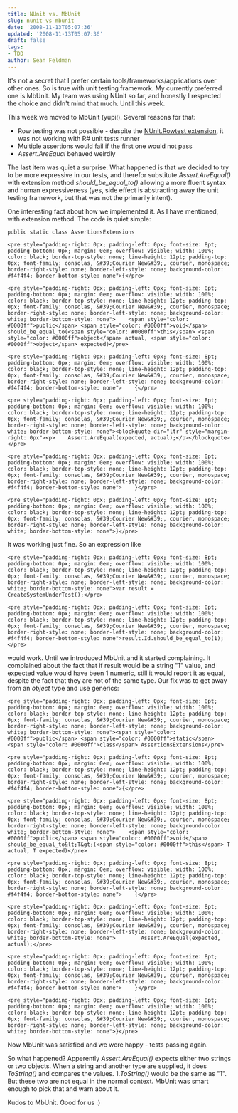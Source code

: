 ```yaml
---
title: NUnit vs. MbUnit
slug: nunit-vs-mbunit
date: '2008-11-13T05:07:36'
updated: '2008-11-13T05:07:36'
draft: false
tags:
- TDD
author: Sean Feldman
---
```



It's not a secret that I prefer certain tools/frameworks/applications over other ones. So is true with unit testing framework. My currently preferred one is MbUnit. My team was using NUnit so far, and honestly I respected the choice and didn't mind that much. Until this week.

This week we moved to MbUnit (yupi!). Several reasons for that:

* Row testing was not possible - despite the [NUnit.Rowtest extension](http://www.andreas-schlapsi.com/projects/rowtest-extension-for-nunit/), it was not working with R# unit tests runner
* Multiple assertions would fail if the first one would not pass
* *Assert.AreEqual* behaved weirdly

The last item was quiet a surprise. What happened is that we decided to try to be more expressive in our tests, and therefor substitute *Assert.AreEqual()* with extension method *should\_be\_equal\_to()* allowing a more fluent syntax and human expressiveness (yes, side effect is abstracting away the unit testing framework, but that was not the primarily intent).

One interesting fact about how we implemented it. As I have mentioned, with extension method. The code is quiet simple:

 
```
public static class AssertionsExtensions
```
```
<pre style="padding-right: 0px; padding-left: 0px; font-size: 8pt; padding-bottom: 0px; margin: 0em; overflow: visible; width: 100%; color: black; border-top-style: none; line-height: 12pt; padding-top: 0px; font-family: consolas, &#39;Courier New&#39;, courier, monospace; border-right-style: none; border-left-style: none; background-color: #f4f4f4; border-bottom-style: none">{</pre>
```
```
<pre style="padding-right: 0px; padding-left: 0px; font-size: 8pt; padding-bottom: 0px; margin: 0em; overflow: visible; width: 100%; color: black; border-top-style: none; line-height: 12pt; padding-top: 0px; font-family: consolas, &#39;Courier New&#39;, courier, monospace; border-right-style: none; border-left-style: none; background-color: white; border-bottom-style: none">    <span style="color: #0000ff">public</span> <span style="color: #0000ff">void</span> should_be_equal_to(<span style="color: #0000ff">this</span> <span style="color: #0000ff">object</span> actual, <span style="color: #0000ff">object</span> expected)</pre>
```
```
<pre style="padding-right: 0px; padding-left: 0px; font-size: 8pt; padding-bottom: 0px; margin: 0em; overflow: visible; width: 100%; color: black; border-top-style: none; line-height: 12pt; padding-top: 0px; font-family: consolas, &#39;Courier New&#39;, courier, monospace; border-right-style: none; border-left-style: none; background-color: #f4f4f4; border-bottom-style: none">    {</pre>
```
```
<pre style="padding-right: 0px; padding-left: 0px; font-size: 8pt; padding-bottom: 0px; margin: 0em; overflow: visible; width: 100%; color: black; border-top-style: none; line-height: 12pt; padding-top: 0px; font-family: consolas, &#39;Courier New&#39;, courier, monospace; border-right-style: none; border-left-style: none; background-color: white; border-bottom-style: none"><blockquote dir="ltr" style="margin-right: 0px"><p>    Assert.AreEqual(expected, actual);</p></blockquote></pre>
```
```
<pre style="padding-right: 0px; padding-left: 0px; font-size: 8pt; padding-bottom: 0px; margin: 0em; overflow: visible; width: 100%; color: black; border-top-style: none; line-height: 12pt; padding-top: 0px; font-family: consolas, &#39;Courier New&#39;, courier, monospace; border-right-style: none; border-left-style: none; background-color: #f4f4f4; border-bottom-style: none">    }</pre>
```
```
<pre style="padding-right: 0px; padding-left: 0px; font-size: 8pt; padding-bottom: 0px; margin: 0em; overflow: visible; width: 100%; color: black; border-top-style: none; line-height: 12pt; padding-top: 0px; font-family: consolas, &#39;Courier New&#39;, courier, monospace; border-right-style: none; border-left-style: none; background-color: white; border-bottom-style: none">}</pre>
```

It was working just fine. So an expression like

```
<pre style="padding-right: 0px; padding-left: 0px; font-size: 8pt; padding-bottom: 0px; margin: 0em; overflow: visible; width: 100%; color: black; border-top-style: none; line-height: 12pt; padding-top: 0px; font-family: consolas, &#39;Courier New&#39;, courier, monospace; border-right-style: none; border-left-style: none; background-color: white; border-bottom-style: none">var result = CreateSystemUnderTest();</pre>
```
```
<pre style="padding-right: 0px; padding-left: 0px; font-size: 8pt; padding-bottom: 0px; margin: 0em; overflow: visible; width: 100%; color: black; border-top-style: none; line-height: 12pt; padding-top: 0px; font-family: consolas, &#39;Courier New&#39;, courier, monospace; border-right-style: none; border-left-style: none; background-color: #f4f4f4; border-bottom-style: none">result.Id.should_be_equal_to(1);</pre>
```

would work. Until we introduced MbUnit and it started complaining. It complained about the fact that if result would be a string "1" value, and expected value would have been 1 numeric, still it would report it as equal, despite the fact that they are not of the same type. Our fix was to get away from an *object* type and use generics:

```
<pre style="padding-right: 0px; padding-left: 0px; font-size: 8pt; padding-bottom: 0px; margin: 0em; overflow: visible; width: 100%; color: black; border-top-style: none; line-height: 12pt; padding-top: 0px; font-family: consolas, &#39;Courier New&#39;, courier, monospace; border-right-style: none; border-left-style: none; background-color: white; border-bottom-style: none"><span style="color: #0000ff">public</span> <span style="color: #0000ff">static</span> <span style="color: #0000ff">class</span> AssertionsExtensions</pre>
```
```
<pre style="padding-right: 0px; padding-left: 0px; font-size: 8pt; padding-bottom: 0px; margin: 0em; overflow: visible; width: 100%; color: black; border-top-style: none; line-height: 12pt; padding-top: 0px; font-family: consolas, &#39;Courier New&#39;, courier, monospace; border-right-style: none; border-left-style: none; background-color: #f4f4f4; border-bottom-style: none">{</pre>
```
```
<pre style="padding-right: 0px; padding-left: 0px; font-size: 8pt; padding-bottom: 0px; margin: 0em; overflow: visible; width: 100%; color: black; border-top-style: none; line-height: 12pt; padding-top: 0px; font-family: consolas, &#39;Courier New&#39;, courier, monospace; border-right-style: none; border-left-style: none; background-color: white; border-bottom-style: none">    <span style="color: #0000ff">public</span> <span style="color: #0000ff">void</span> should_be_equal_to&lt;T&gt;(<span style="color: #0000ff">this</span> T actual, T expected)</pre>
```
```
<pre style="padding-right: 0px; padding-left: 0px; font-size: 8pt; padding-bottom: 0px; margin: 0em; overflow: visible; width: 100%; color: black; border-top-style: none; line-height: 12pt; padding-top: 0px; font-family: consolas, &#39;Courier New&#39;, courier, monospace; border-right-style: none; border-left-style: none; background-color: #f4f4f4; border-bottom-style: none">    {</pre>
```
```
<pre style="padding-right: 0px; padding-left: 0px; font-size: 8pt; padding-bottom: 0px; margin: 0em; overflow: visible; width: 100%; color: black; border-top-style: none; line-height: 12pt; padding-top: 0px; font-family: consolas, &#39;Courier New&#39;, courier, monospace; border-right-style: none; border-left-style: none; background-color: white; border-bottom-style: none">        Assert.AreEqual(expected, actual);</pre>
```
```
<pre style="padding-right: 0px; padding-left: 0px; font-size: 8pt; padding-bottom: 0px; margin: 0em; overflow: visible; width: 100%; color: black; border-top-style: none; line-height: 12pt; padding-top: 0px; font-family: consolas, &#39;Courier New&#39;, courier, monospace; border-right-style: none; border-left-style: none; background-color: #f4f4f4; border-bottom-style: none">    }</pre>
```
```
<pre style="padding-right: 0px; padding-left: 0px; font-size: 8pt; padding-bottom: 0px; margin: 0em; overflow: visible; width: 100%; color: black; border-top-style: none; line-height: 12pt; padding-top: 0px; font-family: consolas, &#39;Courier New&#39;, courier, monospace; border-right-style: none; border-left-style: none; background-color: white; border-bottom-style: none">}</pre>
```

Now MbUnit was satisfied and we were happy - tests passing again.

So what happened? Apperently *Assert.AreEqual()* expects either two strings or two objects. When a string and another type are supplied, it does *ToString()* and compares the values. 1.*ToString()* would be the same as "1". But these two are not equal in the normal context. MbUnit was smart enough to pick that and warn about it.

Kudos to MbUnit. Good for us :)


